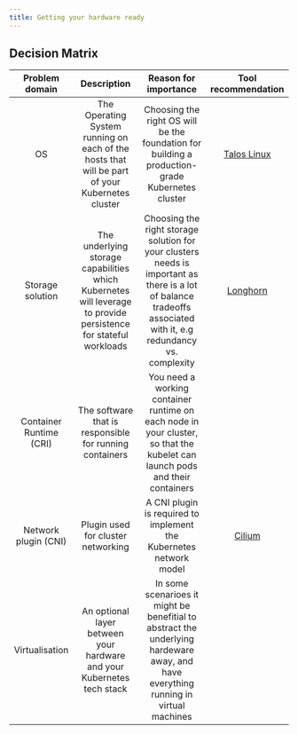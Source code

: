 ```yaml
---
title: Getting your hardware ready
---
```

## Decision Matrix

| Problem domain | Description | Reason for importance | Tool recommendation |
|:---:|:---:|:---:|:---:|
| OS | The Operating System running on each of the hosts that will be part of your Kubernetes cluster | Choosing the right OS will be the foundation for building a production-grade Kubernetes cluster | [Talos Linux](hardware_ready/ADRs/os_talos_linux.md) |
| Storage solution | The underlying storage capabilities which Kubernetes will leverage to provide persistence for stateful workloads | Choosing the right storage solution for your clusters needs is important as there is a lot of balance tradeoffs associated with it, e.g redundancy vs. complexity | [Longhorn](storage_solution_longhorn.md) |
| Container Runtime (CRI) | The software that is responsible for running containers | You need a working container runtime on each node in your cluster, so that the kubelet can launch pods and their containers |  |
| Network plugin (CNI) | Plugin used for cluster networking | A CNI plugin is required to implement the Kubernetes network model | [Cilium](network_plugin_cilium.md) |
| Virtualisation | An optional layer between your hardware and your Kubernetes tech stack | In some scenarioes it might be benefitial to abstract the underlying hardeware away, and have everything running in virtual machines |  |
